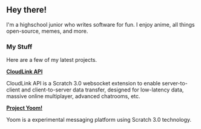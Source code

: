 ## Hey there!

I'm a highschool junior who writes software for fun. I enjoy anime, all things open-source, memes, and more.

### My Stuff

Here are a few of my latest projects.

**[CloudLink API](https:mikedev101.github.io/cloudlink/)**

CloudLink API is a Scratch 3.0 websocket extension to enable server-to-client and client-to-server data transfer, designed for low-latency data, massive online multiplayer, advanced chatrooms, etc.

**[Project Yoom!](https://mikedev101.github.io/Yoom/index.html)**

Yoom is a experimental messaging platform using Scratch 3.0 technology.
